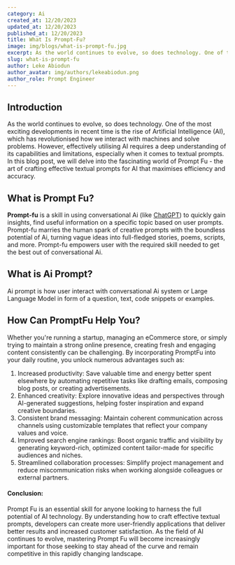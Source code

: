 ```yaml
---
category: Ai
created_at: 12/20/2023
updated_at: 12/20/2023
published_at: 12/20/2023
title: What Is Prompt-Fu? 
image: img/blogs/what-is-prompt-fu.jpg
excerpt: As the world continues to evolve, so does technology. One of the most exciting developments in recent time is the rise of Artificial Intelligence (AI). In this blog post, we will delve into the fascinating world of Prompt Fu.
slug: what-is-prompt-fu
author: Leke Abiodun
author_avatar: img/authors/lekeabiodun.png
author_role: Prompt Engineer
---
```

## Introduction
As the world continues to evolve, so does technology. One of the most exciting developments in recent time is the rise of Artificial Intelligence (AI), which has revolutionised how we interact with machines and solve problems. However, effectively utilising AI requires a deep understanding of its capabilities and limitations, especially when it comes to textual prompts. In this blog post, we will delve into the fascinating world of Prompt Fu - the art of crafting effective textual prompts for AI that maximises efficiency and accuracy.
## What is Prompt Fu?
**Prompt-fu** is a skill in using conversational Ai (like [ChatGPT](https://chat.openai.com)) to quickly gain insights, find useful information on a specific topic based on user prompts.
Prompt-fu marries the human spark of creative prompts with the boundless potential of Ai, turning vague ideas into full-fledged stories, poems, scripts, and more. Prompt-fu empowers user with the required skill needed to get the best out of conversational Ai.

## What is Ai Prompt?
Ai prompt is how user interact with conversational Ai system or Large Language Model in form of a question, text, code snippets or examples.

## How Can PromptFu Help You?  
Whether you're running a startup, managing an eCommerce store, or simply trying to maintain a strong online presence, creating fresh and engaging content consistently can be challenging. By incorporating PromptFu into your daily routine, you unlock numerous advantages such as:

1. Increased productivity: Save valuable time and energy better spent elsewhere by automating repetitive tasks like drafting emails, composing blog posts, or creating advertisements.
2. Enhanced creativity: Explore innovative ideas and perspectives through AI-generated suggestions, helping foster inspiration and expand creative boundaries.
3. Consistent brand messaging: Maintain coherent communication across channels using customizable templates that reflect your company values and voice.
4. Improved search engine rankings: Boost organic traffic and visibility by generating keyword-rich, optimized content tailor-made for specific audiences and niches.
5. Streamlined collaboration processes: Simplify project management and reduce miscommunication risks when working alongside colleagues or external partners.

#### Conclusion:
Prompt Fu is an essential skill for anyone looking to harness the full potential of AI technology. By understanding how to craft effective textual prompts, developers can create more user-friendly applications that deliver better results and increased customer satisfaction. As the field of AI continues to evolve, mastering Prompt Fu will become increasingly important for those seeking to stay ahead of the curve and remain competitive in this rapidly changing landscape.
